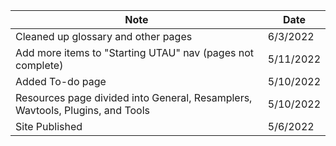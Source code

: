 | Note | Date |
|-|-|
| Cleaned up glossary and other pages | 6/3/2022 |
| Add more items to "Starting UTAU" nav (pages not complete) | 5/11/2022 |
| Added To-do page | 5/10/2022 |
| Resources page divided into General, Resamplers, Wavtools, Plugins, and Tools | 5/10/2022 |
| Site Published | 5/6/2022 |
